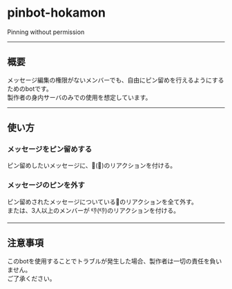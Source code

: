 # pinbot-hokamon
Pinning without permission 

---

## 概要  
メッセージ編集の権限がないメンバーでも、自由にピン留めを行えるようにするためのbotです。  
製作者の身内サーバのみでの使用を想定しています。  

---

## 使い方  
### メッセージをピン留めする  
ピン留めしたいメッセージに、📌(:pushpin:)のリアクションを付ける。

### メッセージのピンを外す  
ピン留めされたメッセージについている📌のリアクションを全て外す。  
または、3人以上のメンバーが 👎(:thumbsdown:)のリアクションを付ける。

---

## 注意事項  
このbotを使用することでトラブルが発生した場合、製作者は一切の責任を負いません。  
ご了承ください。
